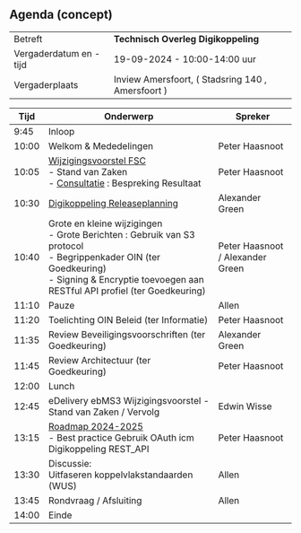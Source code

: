
## Agenda (concept)

|  |   |
|------------------------|-------------------------------------| 
| Betreft  | **Technisch Overleg Digikoppeling** |
| Vergaderdatum en -tijd | 19-09-2024 - 10:00-14:00 uur  |
| Vergaderplaats  | Inview Amersfoort, ( Stadsring 140 , Amersfoort ) |



| Tijd | Onderwerp |Spreker|
| --- | --- | --- |
| 9:45 | Inloop        | 
| 10:00| Welkom & Mededelingen        |    Peter Haasnoot |
| 10:05 | [Wijzigingsvoorstel FSC](https://github.com/Logius-standaarden/Digikoppeling-Koppelvlakstandaard-REST-API/issues/26) <BR>- Stand van Zaken<BR>- [Consultatie](https://github.com/Logius-standaarden/Openbare-Consultaties/tree/master/Digikoppeling%20REST-API%20profiel%20-%20Opnemen%20FSC%20Standaard) : Bespreking Resultaat | Peter Haasnoot |
| 10:30 | [Digikoppeling Releaseplanning](https://github.com/orgs/Logius-standaarden/projects/4) | Alexander Green | 
| 10:40 | Grote en kleine wijzigingen <BR> - Grote Berichten : Gebruik van S3 protocol   <BR> - Begrippenkader OIN (ter Goedkeuring) <BR>- Signing & Encryptie toevoegen aan RESTful API profiel (ter Goedkeuring) | Peter Haasnoot / Alexander Green | 
| 11:10 | Pauze |Allen| 
| 11:20 | Toelichting OIN Beleid (ter Informatie) | Peter Haasnoot| 
| 11:35 | Review Beveiligingsvoorschriften (ter Goedkeuring) |Alexander Green| 
| 11:45 | Review Architectuur (ter Goedkeuring) | Peter Haasnoot|
| 12:00 | Lunch|
| 12:45 | eDelivery ebMS3 Wijzigingsvoorstel - Stand van Zaken / Vervolg | Edwin Wisse | 
| 13:15 | [Roadmap 2024-2025](https://github.com/Logius-standaarden/Digikoppeling-Algemeen/blob/roadmap_2024-2026/Digikoppeling_Roadmap_2024_2025.md#tijdlijn-roadmap-digikoppeling-standaarden) <BR>- Best practice Gebruik OAuth icm Digikoppeling REST_API|Peter Haasnoot|
| 13:30 | Discussie: <BR>Uitfaseren koppelvlakstandaarden (WUS)<BR>| Allen |
| 13:45 | Rondvraag / Afsluiting | Allen | 
| 14:00 | Einde |

